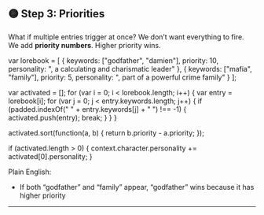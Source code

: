 ## 🟡 Step 3: Priorities

What if multiple entries trigger at once? We don’t want everything to fire.
We add **priority numbers**. Higher priority wins.

var lorebook = \[
{ keywords: \["godfather", "damien"], priority: 10, personality: ", a calculating and charismatic leader" },
{ keywords: \["mafia", "family"], priority: 5, personality: ", part of a powerful crime family" }
];

var activated = \[];
for (var i = 0; i < lorebook.length; i++) {
var entry = lorebook\[i];
for (var j = 0; j < entry.keywords.length; j++) {
if (padded.indexOf(" " + entry.keywords\[j] + " ") !== -1) {
activated.push(entry);
break;
}
}
}

activated.sort(function(a, b) { return b.priority - a.priority; });

if (activated.length > 0) {
context.character.personality += activated\[0].personality;
}

Plain English:

* If both “godfather” and “family” appear, “godfather” wins because it has higher priority

---
